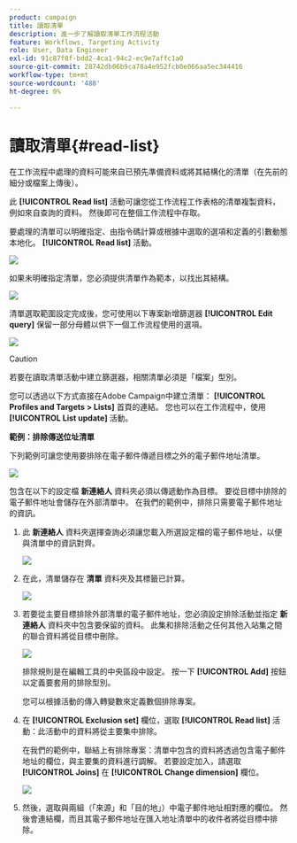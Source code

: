 ```yaml
---
product: campaign
title: 讀取清單
description: 進一步了解讀取清單工作流程活動
feature: Workflows, Targeting Activity
role: User, Data Engineer
exl-id: 91c87f8f-bdd2-4ca1-94c2-ec9e7affc1a0
source-git-commit: 28742db06b9ca78a4e952fcb0e066aa5ec344416
workflow-type: tm+mt
source-wordcount: '488'
ht-degree: 0%

---
```


# 讀取清單{#read-list}

在工作流程中處理的資料可能來自已預先準備資料或將其結構化的清單（在先前的細分或檔案上傳後）。

此 **[!UICONTROL Read list]** 活動可讓您從工作流程工作表格的清單複製資料，例如來自查詢的資料。 然後即可在整個工作流程中存取。

要處理的清單可以明確指定、由指令碼計算或根據中選取的選項和定義的引數動態本地化。 **[!UICONTROL Read list]** 活動。

![](assets/list_edit_select_option_01.png)

如果未明確指定清單，您必須提供清單作為範本，以找出其結構。

![](assets/s_advuser_list_template_select.png)

清單選取範圍設定完成後，您可使用以下專案新增篩選器 **[!UICONTROL Edit query]** 保留一部分母體以供下一個工作流程使用的選項。

![](assets/wf_readlist_1.png)

>[!CAUTION]
>
>若要在讀取清單活動中建立篩選器，相關清單必須是「檔案」型別。

您可以透過以下方式直接在Adobe Campaign中建立清單： **[!UICONTROL Profiles and Targets > Lists]** 首頁的連結。 您也可以在工作流程中，使用 **[!UICONTROL List update]** 活動。

**範例：排除傳送位址清單**

下列範例可讓您使用要排除在電子郵件傳遞目標之外的電子郵件地址清單。

![](assets/s_advuser_list_read_sample_1.png)

包含在以下的設定檔 **新連絡人** 資料夾必須以傳遞動作為目標。 要從目標中排除的電子郵件地址會儲存在外部清單中。 在我們的範例中，排除只需要電子郵件地址的資訊。

1. 此 **新連絡人** 資料夾選擇查詢必須讓您載入所選設定檔的電子郵件地址，以便與清單中的資訊對齊。

   ![](assets/s_advuser_list_read_sample_0.png)

1. 在此，清單儲存在 **清單** 資料夾及其標籤已計算。

   ![](assets/s_advuser_list_read_sample_2.png)

1. 若要從主要目標排除外部清單的電子郵件地址，您必須設定排除活動並指定 **新連絡人** 資料夾中包含要保留的資料。 此集和排除活動之任何其他入站集之間的聯合資料將從目標中刪除。

   ![](assets/s_advuser_list_read_sample_3.png)

   排除規則是在編輯工具的中央區段中設定。 按一下 **[!UICONTROL Add]** 按鈕以定義要套用的排除型別。

   您可以根據活動的傳入轉變數來定義數個排除專案。

1. 在 **[!UICONTROL Exclusion set]** 欄位，選取 **[!UICONTROL Read list]** 活動：此活動中的資料將從主要集中排除。

   在我們的範例中，聯結上有排除專案：清單中包含的資料將透過包含電子郵件地址的欄位，與主要集的資料進行調解。 若要設定加入，請選取 **[!UICONTROL Joins]** 在 **[!UICONTROL Change dimension]** 欄位。

   ![](assets/s_advuser_list_read_sample_4.png)

1. 然後，選取與兩組（「來源」和「目的地」）中電子郵件地址相對應的欄位。 然後會連結欄，而且其電子郵件地址在匯入地址清單中的收件者將從目標中排除。
